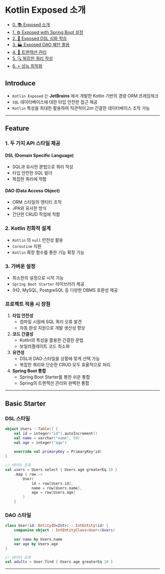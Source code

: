 # Kotlin Exposed 소개

- [0. 📚 Exposed 소개](./00_kotlin-exposed.md)
- [1. ⚙️ Exposed with Spring Boot 설정](./01_kotlin-exposed.md)
- [2. 🔧 Exposed DSL 심화 학습](./02_kotlin-exposed.md)
- [3. 🏭 Exposed DAO 패턴 활용](./03_kotlin-exposed.md)
- [4. 💫 트랜잭션 관리](./04_kotlin-exposed.md)
- [5. 🔍 복잡한 쿼리 작성](./05_kotlin-exposed.md)
- [6. ⚡ 성능 최적화](./06_kotlin-exposed.md)

## Introduce

- `Kotlin Exposed` 는 **JetBrains** 에서 개발한 Kotlin 기반의 경량 ORM 프레임워크
- `SQL` 데이터베이스에 대한 타입 안전한 접근 제공
- `Kotlin` 특성을 최대한 활용하여 직관적이고m 간결한 데이터베이스 조작 가능

---

## Feature

### 1. **두 가지 API 스타일 제공**

#### **DSL (Domain Specific Language)**

- SQL과 유사한 문법으로 쿼리 작성
- 타입 안전한 SQL 빌더
- 복잡한 쿼리에 적합

#### **DAO (Data Access Object)**

- ORM 스타일의 엔티티 조작
- JPA와 유사한 방식
- 간단한 CRUD 작업에 적합

### 2. **Kotlin 친화적 설계**

- `Kotlin` 의 `null` 안전성 활용
- `Coroutine` 지원
- `Kotlin` 확장 함수를 통한 기능 확장 가능

### 3. **가벼운 설정**

- 최소한의 설정으로 시작 가능
- `Spring Boot Starter` 라이브러리 제공
- (H2, MySQL, PostgreSQL 등 다양한 DBMS 호환성 제공

### 프로젝트 적용 시 장점

1. **타입 안전성**
   - 컴파일 시점에 SQL 쿼리 오류 발견
   - 자동 완성 지원으로 개발 생산성 향상
2. **코드 간결성**
   - Kotlin의 특성을 활용한 간결한 문법
   - 보일러플레이트 코드 최소화
3. **유연성**
   - DSL과 DAO 스타일을 상황에 맞게 선택 가능
   - 복잡한 쿼리와 단순한 CRUD 모두 효율적으로 처리
4. **Spring Boot 통합**
   - Spring Boot Starter를 통한 쉬운 통합
   - Spring의 트랜잭션 관리와 완벽한 통합

---

## Basic Starter

### DSL 스타일

```kotlin
object Users : Table() {
    val id = integer("id").autoIncrement()
    val name = varchar("name", 50)
    val age = integer("age")
    
    override val primaryKey = PrimaryKey(id)
}

// 데이터 조회
val users = Users.select { Users.age greaterEq 18 }
    .map { row ->
        User(
            id = row[Users.id],
            name = row[Users.name],
            age = row[Users.age]
        )
    }
```

### DAO 스타일

```kotlin
class User(id: EntityID<Int>) : IntEntity(id) {
    companion object : IntEntityClass<User>(Users)
    
    var name by Users.name
    var age by Users.age
}

// 데이터 조회
val adults = User.find { Users.age greaterEq 18 }
```

---
